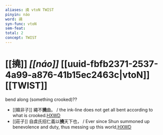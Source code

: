 ```yaml
---
aliases: 撓 vtoN TWIST
pinyin: náo
word: 撓
syn-func: vtoN
sem-feat: 
total: 2
concept: TWIST 
---
```

# [[撓]] *[[náo]]*  [[uuid-fbfb2371-2537-4a99-a876-41b15ec2463c|vtoN]] [[TWIST]]
bend along (something crooked)??
 - [[韓非子]] 繩不**撓**曲。 / the ink-line does not get all bent according to what is crooked.[HXWD](https://hxwd.org/textview.html?location=KR3c0005_tls_006-38a.5)
 - [[莊子]] 自虞氏招仁義以**撓**天下也，
                     / Ever since Shun summoned up benevolence and duty, thus messing up this world,[HXWD](https://hxwd.org/textview.html?location=KR5c0126_tls_008-6a.5)